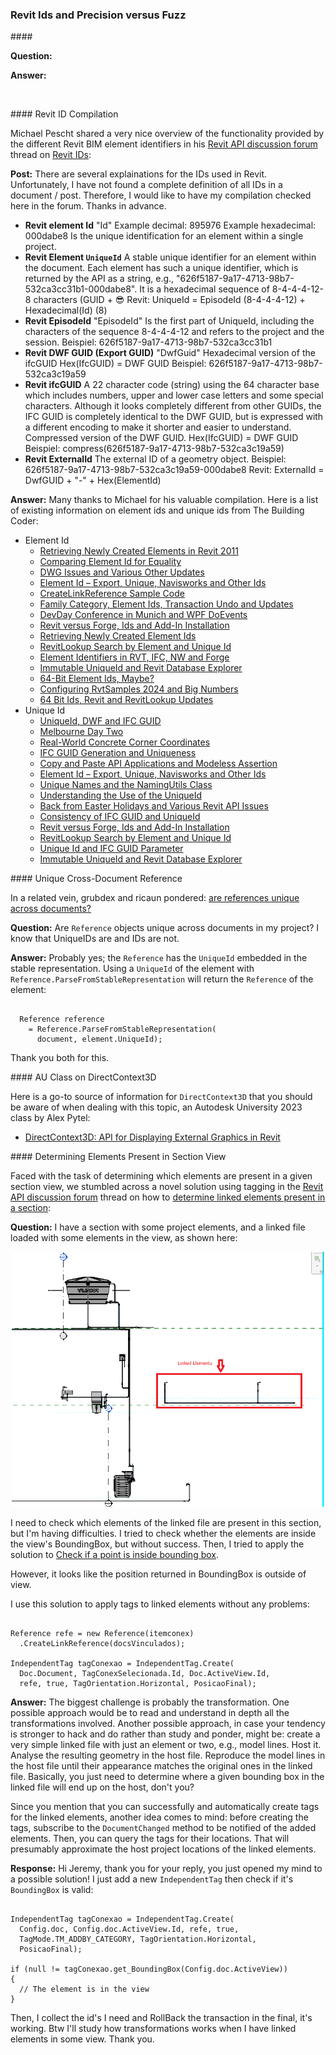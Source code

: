 <head>
<meta http-equiv="Content-Type" content="text/html; charset=utf-8">
<link rel="stylesheet" type="text/css" href="bc.css">
<!-- <script src="https://cdn.rawgit.com/google/code-prettify/master/loader/run_prettify.js" type="text/javascript"></script> -->
<!-- https://highlightjs.org/#usage -->
<link rel="stylesheet" href="https://cdnjs.cloudflare.com/ajax/libs/highlight.js/11.9.0/styles/default.min.css">
<script src="https://cdnjs.cloudflare.com/ajax/libs/highlight.js/11.9.0/highlight.min.js"></script>
<script>hljs.highlightAll();</script>
</head>

<!---

- Revit ID Compilation
  Revit IDs
  https://forums.autodesk.com/t5/revit-api-forum/revit-ids/td-p/12418195
  ####<a name="2"></a> Revit ID Compilation
  Revit ID Compilation
  Revit IDs
  https://forums.autodesk.com/t5/revit-api-forum/revit-ids/td-p/12418195
  >>>>Element Id
  0344:Newly Created Element Retrieval Based on Monotonously Increasing Element Id Values
  0344:Enhanced Parameter Filter for Greater Element Id Values
  0544:Comparing Element Id for Equality
  0948:Element Ids in Extensible Storage
  1144:Element Id &ndash; Export, Unique, Navisworks and Other Ids
  1144:Negative Element Ids and Element Property Drop-down List Enumerations
  1182:How to Trigger a Dynamic Model Updater by Specific Element Ids
  1353:Family Category, Element Ids, Transaction and Updates
  1396:<"#6">WPF Element Id Converter
  1577:<"#3">Access Revit BIM Data and Element Ids from BIM360
  1628:Retrieving Newly Created Element Ids
  1628:<"#3">Consecutive Element Ids
  1634:<"#2">Search and Snoop by Element Id or Unique Id
  1762:Element Identifiers in RVT, IFC, NW and Forge
  1762:<"#3"> Revit Element Ids in Forge via Navisworks and IFC
  1959:<"#2"> Immutable UniqueId, Mutable Element Id
  1974:64-Bit Element Ids, Maybe?
  1974:<"#2"> 64-Bit Element Ids
  1992:<"#9"> Consuming Huge Numbers of Element Ids
  1995:<"#4"> Backward Compatible 64 Bit Element Id
  >>>>0344 0544 0948 1144 1182 1353 1396 1577 1628 1634 1762 1959 1974 1992 1995
  <ul>
  <li><a href="http://thebuildingcoder.typepad.com/blog/2010/04/retrieving-newly-created-elements-in-revit-2011.html">Retrieving Newly Created Elements in Revit 2011</a></li>
  <li><a href="http://thebuildingcoder.typepad.com/blog/2011/02/comparing-element-id-for-equality.html">Comparing Element Id for Equality</a></li>
  <li><a href="http://thebuildingcoder.typepad.com/blog/2013/05/dwg-issues-and-various-other-updates.html">DWG Issues and Various Other Updates</a></li>
  <li><a href="http://thebuildingcoder.typepad.com/blog/2014/04/element-id-export-unique-navisworks-and-other-ids.html">Element Id &ndash; Export, Unique, Navisworks and Other Ids</a></li>
  <li><a href="http://thebuildingcoder.typepad.com/blog/2014/07/createlinkreference-sample-code.html">CreateLinkReference Sample Code</a></li>
  <li><a href="http://thebuildingcoder.typepad.com/blog/2015/09/family-category-element-ids-transaction-undo-and-updates.html">Family Category, Element Ids, Transaction Undo and Updates</a></li>
  <li><a href="http://thebuildingcoder.typepad.com/blog/2016/01/devday-conference-in-munich-and-wpf-doevents.html">DevDay Conference in Munich and WPF DoEvents</a></li>
  <li><a href="http://thebuildingcoder.typepad.com/blog/2017/08/revit-versus-forge-ids-and-add-in-installation.html">Revit versus Forge, Ids and Add-In Installation</a></li>
  <li><a href="http://thebuildingcoder.typepad.com/blog/2018/02/retrieving-newly-created-element-ids.html">Retrieving Newly Created Element Ids</a></li>
  <li><a href="http://thebuildingcoder.typepad.com/blog/2018/03/revitlookup-search-and-snoop-by-element-and-unique-id.html">RevitLookup Search by Element and Unique Id</a></li>
  <li><a href="https://thebuildingcoder.typepad.com/blog/2019/07/element-identifiers-in-rvt-ifc-nw-and-forge.html">Element Identifiers in RVT, IFC, NW and Forge</a></li>
  <li><a href="https://thebuildingcoder.typepad.com/blog/2022/07/immutable-uniqueid-and-revit-database-explorer.html">Immutable UniqueId and Revit Database Explorer</a></li>
  <li><a href="https://thebuildingcoder.typepad.com/blog/2022/11/64-bit-element-ids-maybe.html">64-Bit Element Ids, Maybe?</a></li>
  <li><a href="https://thebuildingcoder.typepad.com/blog/2023/04/configuring-rvtsamples-2024.html">Configuring RvtSamples 2024 and Big Numbers</a></li>
  <li><a href="https://thebuildingcoder.typepad.com/blog/2023/05/64-bit-ids-revit-and-revitlookup-updates.html">64 Bit Ids, Revit and RevitLookup Updates</a></li>
  </ul>
  >>>>Unique Id
  0104:UniqueId versus DWF and IFC GUID
  0104:GUID and UniqueId
  0104:UniqueId to GUID Encoding
  0104:IFC GUID and UniqueId Encoder and Decoder
  0737:Retrieving Unique Geometry Vertices
  0787:Geometry Traversal to Retrieve Unique Vertices
  0819:IFC GUID Generation and Uniqueness
  0943:Solving the Non-unique Unique Id Problem
  1144:Element Id &ndash; Export, Unique, Navisworks and Other Ids
  1144:Unique Id versus ElementId to Store in External Database
  1144:Local Uniqueness of the Revit Unique Id
  1144:Navisworks versus Revit Object Unique Ids
  1144:Revit Id and UniqueId Lost On Reimporting Revised Model
  1209:Unique Names and the NamingUtils Class
  1277:Understanding the Use of the UniqueId
  1304:Extracting Unique Building Element Geometry Vertices
  1459:Consistency of IFC GUID and UniqueId
  1577:<"#4">Unique IDs for Forge Viewer Elements
  1634:RevitLookup Search by Element and Unique Id
  1634:<"#2">Search and Snoop by Element Id or Unique Id
  1949:Unique Id and IFC GUID Parameter
  1949:<"#4"> You Cannot Control the Unique Id
  1959:Immutable UniqueId and Revit Database Explorer
  1959:<"#2"> Immutable UniqueId, Mutable Element Id
  >>>> 0104 0737 0787 0819 0943 1144 1209 1277 1304 1459 1577 1634 1949 1959
  <ul>
  <li><a href="http://thebuildingcoder.typepad.com/blog/2009/02/uniqueid-dwf-and-ifc-guid.html">UniqueId, DWF and IFC GUID</a></li>
  <li><a href="http://thebuildingcoder.typepad.com/blog/2012/03/melbourne-day-two.html">Melbourne Day Two</a></li>
  <li><a href="http://thebuildingcoder.typepad.com/blog/2012/06/real-world-concrete-corner-coordinates.html">Real-World Concrete Corner Coordinates</a></li>
  <li><a href="http://thebuildingcoder.typepad.com/blog/2012/09/ifc-guid-generation-and-uniqueness.html">IFC GUID Generation and Uniqueness</a></li>
  <li><a href="http://thebuildingcoder.typepad.com/blog/2013/05/copy-and-paste-api-applications-and-modeless-assertion.html">Copy and Paste API Applications and Modeless Assertion</a></li>
  <li><a href="http://thebuildingcoder.typepad.com/blog/2014/04/element-id-export-unique-navisworks-and-other-ids.html">Element Id &ndash; Export, Unique, Navisworks and Other Ids</a></li>
  <li><a href="http://thebuildingcoder.typepad.com/blog/2014/09/unique-names-and-the-namingutils-class.html">Unique Names and the NamingUtils Class</a></li>
  <li><a href="http://thebuildingcoder.typepad.com/blog/2015/02/understanding-the-use-of-the-uniqueid.html">Understanding the Use of the UniqueId</a></li>
  <li><a href="http://thebuildingcoder.typepad.com/blog/2015/04/back-from-easter-holidays-and-various-revit-api-issues.html">Back from Easter Holidays and Various Revit API Issues</a></li>
  <li><a href="http://thebuildingcoder.typepad.com/blog/2016/08/consistency-of-ifc-guid-and-uniqueid.html">Consistency of IFC GUID and UniqueId</a></li>
  <li><a href="http://thebuildingcoder.typepad.com/blog/2017/08/revit-versus-forge-ids-and-add-in-installation.html">Revit versus Forge, Ids and Add-In Installation</a></li>
  <li><a href="http://thebuildingcoder.typepad.com/blog/2018/03/revitlookup-search-and-snoop-by-element-and-unique-id.html">RevitLookup Search by Element and Unique Id</a></li>
  <li><a href="https://thebuildingcoder.typepad.com/blog/2022/04/unique-id-and-ifc-guid.html">Unique Id and IFC GUID Parameter</a></li>
  <li><a href="https://thebuildingcoder.typepad.com/blog/2022/07/immutable-uniqueid-and-revit-database-explorer.html">Immutable UniqueId and Revit Database Explorer</a></li>
  </ul>

- https://forums.autodesk.com/t5/revit-api-forum/are-references-unique-across-documents/td-p/12381420

- thoughts on revit precision
  SpatialElementGeometryCalculator not accurate
  https://forums.autodesk.com/t5/revit-api-forum/spatialelementgeometrycalculator-not-accurate/m-p/12417416

- need for fuzz:
  What is Fuzz?
  https://thebuildingcoder.typepad.com/blog/2023/03/uv-emergence-fuzz-and-the-get_-prefix.html#4
  Again, the Need for Fuzz
  https://thebuildingcoder.typepad.com/blog/2022/08/instances-in-room-and-need-for-fuzz.html#3
  It is very important for every programmer dealing with geometry and CAD to understand that it is impossible to exactly represent a floating point number in a digital computer. Hence, the need for fuzz when comparing two numbers:
  https://www.google.com/search?q=fuzz&as_sitesearch=thebuildingcoder.typepad.com
  To avoid any deviation in a series P1, P2, ... Pn of vertical points, you can proceed as follows. Pick one of the collinear vertical points. It does not matter which one it is, and any one will do, e.g., the bottom one. Let's assume that is P1 with coordinates (x1,y1,z1). Now, replace the entire series of points P1,...Pn by a modified series P1,Q2,Q3,...Qn by defining each Q as follows:
  Qi = (x1,y1,zi) for i = 2, 3, ... n
  In other words, define all the Q so that they lie exactly vertically above P1.
  Since the Pi are all supposed to be vertical, the difference between their x and y coordinates must be negligeable.
  So, ignore it, and Bob's your uncle. Good luck.

- DirectContext3D: API for Displaying External Graphics in Revit
  by Alex Pytel
  https://www.autodesk.com/autodesk-university/class/DirectContext3D-API-Displaying-External-Graphics-Revit-2017#video

- a novel method using tagging to
  Determine linked elements present in a section
  https://forums.autodesk.com/t5/revit-api-forum/determine-linked-elements-present-in-a-section/td-p/12488150

twitter:

 #BIM  @AutodeskRevit #RevitAPI @AutodeskAPS @DynamoBIM

&ndash;  ...

linkedin:

#BIM #DynamoBIM #AutodeskAPS #Revit #API #IFC #SDK #Autodesk #AEC #adsk

the [Revit API discussion forum](http://forums.autodesk.com/t5/revit-api-forum/bd-p/160) thread

<center>
<img src="img/" alt="" title="" width="600"/>
<p style="font-size: 80%; font-style:italic"></p>
</center>

-->

### Revit Ids and Precision versus Fuzz


####<a name="2"></a>

**Question:**

**Answer:**

<center>
<img src="img/" alt="" title="" width="100"/> <!-- Pixel Height: 627 Pixel Width: 861 -->
</center>



####<a name="2"></a> Revit ID Compilation

Michael Pescht shared a very nice overview of the functionality provided by the different Revit BIM element identifiers in
his [Revit API discussion forum](http://forums.autodesk.com/t5/revit-api-forum/bd-p/160) thread
on [Revit IDs](https://forums.autodesk.com/t5/revit-api-forum/revit-ids/td-p/12418195):

**Post:**
There are several explainations for the IDs used in Revit.
Unfortunately, I have not found a complete definition of all IDs in a document / post.
Therefore, I would like to have my compilation checked here in the forum.
Thanks in advance.

- **Revit element Id**
"Id"
Example decimal: 895976
Example hexadecimal: 000dabe8
Is the unique identification for an element within a single project.
- **Revit Element `UniqueId`**
A stable unique identifier for an element within the document.
Each element has such a unique identifier, which is returned by the API as a string, e.g.,
"626f5187-9a17-4713-98b7-532ca3cc31b1-000dabe8".
It is a hexadecimal sequence of 8-4-4-4-12-8 characters (GUID + 😎
Revit: UniqueId = EpisodeId (8-4-4-4-12) + Hexadecimal(Id) (8)
- **Revit EpisodeId**
"EpisodeId"
Is the first part of UniqueId, including the characters of the sequence 8-4-4-4-12 and refers to the project and the session.
Beispiel: 626f5187-9a17-4713-98b7-532ca3cc31b1
- **Revit DWF GUID (Export GUID)**
"DwfGuid"
Hexadecimal version of the ifcGUID
Hex(IfcGUID) = DWF GUID
Beispiel: 626f5187-9a17-4713-98b7-532ca3c19a59
- **Revit ifcGUID**
A 22 character code (string) using the 64 character base which includes numbers, upper and lower case letters and some special characters. Although it looks completely different from other GUIDs, the IFC GUID is completely identical to the DWF GUID, but is expressed with a different encoding to make it shorter and easier to understand.
Compressed version of the DWF GUID.
Hex(IfcGUID) = DWF GUID
Beispiel: compress(626f5187-9a17-4713-98b7-532ca3c19a59)
- **Revit ExternalId**
The external ID of a geometry object.
Beispiel: 626f5187-9a17-4713-98b7-532ca3c19a59-000dabe8
Revit: ExternalId = DwfGUID + "-" + Hex(ElementId)

**Answer:** Many thanks to Michael for his valuable compilation.
Here is a list of existing information on element ids and unique ids from The Building Coder:

- Element Id
  <ul>
  <li><a href="http://thebuildingcoder.typepad.com/blog/2010/04/retrieving-newly-created-elements-in-revit-2011.html">Retrieving Newly Created Elements in Revit 2011</a></li>
  <li><a href="http://thebuildingcoder.typepad.com/blog/2011/02/comparing-element-id-for-equality.html">Comparing Element Id for Equality</a></li>
  <li><a href="http://thebuildingcoder.typepad.com/blog/2013/05/dwg-issues-and-various-other-updates.html">DWG Issues and Various Other Updates</a></li>
  <li><a href="http://thebuildingcoder.typepad.com/blog/2014/04/element-id-export-unique-navisworks-and-other-ids.html">Element Id &ndash; Export, Unique, Navisworks and Other Ids</a></li>
  <li><a href="http://thebuildingcoder.typepad.com/blog/2014/07/createlinkreference-sample-code.html">CreateLinkReference Sample Code</a></li>
  <li><a href="http://thebuildingcoder.typepad.com/blog/2015/09/family-category-element-ids-transaction-undo-and-updates.html">Family Category, Element Ids, Transaction Undo and Updates</a></li>
  <li><a href="http://thebuildingcoder.typepad.com/blog/2016/01/devday-conference-in-munich-and-wpf-doevents.html">DevDay Conference in Munich and WPF DoEvents</a></li>
  <li><a href="http://thebuildingcoder.typepad.com/blog/2017/08/revit-versus-forge-ids-and-add-in-installation.html">Revit versus Forge, Ids and Add-In Installation</a></li>
  <li><a href="http://thebuildingcoder.typepad.com/blog/2018/02/retrieving-newly-created-element-ids.html">Retrieving Newly Created Element Ids</a></li>
  <li><a href="http://thebuildingcoder.typepad.com/blog/2018/03/revitlookup-search-and-snoop-by-element-and-unique-id.html">RevitLookup Search by Element and Unique Id</a></li>
  <li><a href="https://thebuildingcoder.typepad.com/blog/2019/07/element-identifiers-in-rvt-ifc-nw-and-forge.html">Element Identifiers in RVT, IFC, NW and Forge</a></li>
  <li><a href="https://thebuildingcoder.typepad.com/blog/2022/07/immutable-uniqueid-and-revit-database-explorer.html">Immutable UniqueId and Revit Database Explorer</a></li>
  <li><a href="https://thebuildingcoder.typepad.com/blog/2022/11/64-bit-element-ids-maybe.html">64-Bit Element Ids, Maybe?</a></li>
  <li><a href="https://thebuildingcoder.typepad.com/blog/2023/04/configuring-rvtsamples-2024.html">Configuring RvtSamples 2024 and Big Numbers</a></li>
  <li><a href="https://thebuildingcoder.typepad.com/blog/2023/05/64-bit-ids-revit-and-revitlookup-updates.html">64 Bit Ids, Revit and RevitLookup Updates</a></li>
  </ul>
- Unique Id
  <ul>
  <li><a href="http://thebuildingcoder.typepad.com/blog/2009/02/uniqueid-dwf-and-ifc-guid.html">UniqueId, DWF and IFC GUID</a></li>
  <li><a href="http://thebuildingcoder.typepad.com/blog/2012/03/melbourne-day-two.html">Melbourne Day Two</a></li>
  <li><a href="http://thebuildingcoder.typepad.com/blog/2012/06/real-world-concrete-corner-coordinates.html">Real-World Concrete Corner Coordinates</a></li>
  <li><a href="http://thebuildingcoder.typepad.com/blog/2012/09/ifc-guid-generation-and-uniqueness.html">IFC GUID Generation and Uniqueness</a></li>
  <li><a href="http://thebuildingcoder.typepad.com/blog/2013/05/copy-and-paste-api-applications-and-modeless-assertion.html">Copy and Paste API Applications and Modeless Assertion</a></li>
  <li><a href="http://thebuildingcoder.typepad.com/blog/2014/04/element-id-export-unique-navisworks-and-other-ids.html">Element Id &ndash; Export, Unique, Navisworks and Other Ids</a></li>
  <li><a href="http://thebuildingcoder.typepad.com/blog/2014/09/unique-names-and-the-namingutils-class.html">Unique Names and the NamingUtils Class</a></li>
  <li><a href="http://thebuildingcoder.typepad.com/blog/2015/02/understanding-the-use-of-the-uniqueid.html">Understanding the Use of the UniqueId</a></li>
  <li><a href="http://thebuildingcoder.typepad.com/blog/2015/04/back-from-easter-holidays-and-various-revit-api-issues.html">Back from Easter Holidays and Various Revit API Issues</a></li>
  <li><a href="http://thebuildingcoder.typepad.com/blog/2016/08/consistency-of-ifc-guid-and-uniqueid.html">Consistency of IFC GUID and UniqueId</a></li>
  <li><a href="http://thebuildingcoder.typepad.com/blog/2017/08/revit-versus-forge-ids-and-add-in-installation.html">Revit versus Forge, Ids and Add-In Installation</a></li>
  <li><a href="http://thebuildingcoder.typepad.com/blog/2018/03/revitlookup-search-and-snoop-by-element-and-unique-id.html">RevitLookup Search by Element and Unique Id</a></li>
  <li><a href="https://thebuildingcoder.typepad.com/blog/2022/04/unique-id-and-ifc-guid.html">Unique Id and IFC GUID Parameter</a></li>
  <li><a href="https://thebuildingcoder.typepad.com/blog/2022/07/immutable-uniqueid-and-revit-database-explorer.html">Immutable UniqueId and Revit Database Explorer</a></li>
  </ul>

####<a name="2"></a> Unique Cross-Document Reference

In a related vein, grubdex and ricaun pondered:
[are references unique across documents?](https://forums.autodesk.com/t5/revit-api-forum/are-references-unique-across-documents/td-p/12381420)

**Question:** Are `Reference` objects unique across documents in my project?
I know that UniqueIDs are and IDs are not.

**Answer:** Probably yes; the `Reference` has the `UniqueId` embedded in the stable representation.
Using a `UniqueId` of the element with `Reference.ParseFromStableRepresentation` will return the `Reference` of the element:

<pre><code>
  Reference reference
    = Reference.ParseFromStableRepresentation(
      document, element.UniqueId);
</code></pre>

Thank you both for this.

####<a name="2"></a> AU Class on DirectContext3D

Here is a go-to source of information for `DirectContext3D` that you should be aware of when dealing with this topic,
an Autodesk University 2023 class by Alex Pytel:

- [DirectContext3D: API for Displaying External Graphics in Revit](https://www.autodesk.com/autodesk-university/class/DirectContext3D-API-Displaying-External-Graphics-Revit-2017#video)

####<a name="2"></a> Determining Elements Present in Section View

Faced with the task of determining which elements are present in a given section view, we stumbled across a novel solution using tagging in
the [Revit API discussion forum](http://forums.autodesk.com/t5/revit-api-forum/bd-p/160) thread on
how to [determine linked elements present in a section](https://forums.autodesk.com/t5/revit-api-forum/determine-linked-elements-present-in-a-section/td-p/12488150):

**Question:** I have a section with some project elements, and a linked file loaded with some elements in the view, as shown here:

<center>
<img src="img/linked_elements_in_section.png" alt="Linked elements in section view" title="Linked elements in section view" width="500"/> <!-- Pixel Height: 718 Pixel Width: 881 -->
</center>

I need to check which elements of the linked file are present in this section, but I'm having difficulties.
I tried to check whether the elements are inside the view's BoundingBox, but without success.
Then, I tried to apply the solution
to [Check if a point is inside bounding box](https://forums.autodesk.com/t5/revit-api-forum/check-to-see-if-a-point-is-inside-bounding-box/td-p/4354446).

However, it looks like the position returned in BoundingBox is outside of view.

I use this solution to apply tags to linked elements without any problems:

<pre><code>
Reference refe = new Reference(itemconex)
  .CreateLinkReference(docsVinculados);

IndependentTag tagConexao = IndependentTag.Create(
  Doc.Document, TagConexSelecionada.Id, Doc.ActiveView.Id,
  refe, true, TagOrientation.Horizontal, PosicaoFinal);
</code></pre>

**Answer:** The biggest challenge is probably the transformation.
One possible approach would be to read and understand in depth all the transformations involved.
Another possible approach, in case your tendency is stronger to hack and do rather than study and ponder, might be: create a very simple linked file with just an element or two, e.g., model lines.
Host it.
Analyse the resulting geometry in the host file.
Reproduce the model lines in the host file until their appearance matches the original ones in the linked file.
Basically, you just need to determine where a given bounding box in the linked file will end up on the host, don't you?

Since you mention that you can successfully and automatically create tags for the linked elements, another idea comes to mind: before creating the tags, subscribe to the `DocumentChanged` method to be notified of the added elements.
Then, you can query the tags for their locations.
That will presumably approximate the host project locations of the linked elements.

**Response:** Hi Jeremy, thank you for your reply, you just opened my mind to a possible solution!
I just add a new `IndependentTag` then check if it's `BoundingBox` is valid:

<pre><code>
IndependentTag tagConexao = IndependentTag.Create(
  Config.doc, Config.doc.ActiveView.Id, refe, true,
  TagMode.TM_ADDBY_CATEGORY, TagOrientation.Horizontal,
  PosicaoFinal);

if (null != tagConexao.get_BoundingBox(Config.doc.ActiveView))
{
  // The element is in the view
}
</code></pre>

Then, I collect the id's I need and RollBack the transaction in the final, it's working.
Btw I'll study how transformations works when I have linked elements in some view.
Thank you.



